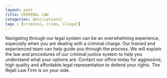 ```yaml
---
layout: post
title: CRIMINAL LAW
categories:	descriptions1
tags : [criminal, crime, illegal]
---
```


Navigating through our legal system can be an overwhelming experience, especially when you are dealing with a criminal charge. Our trained and experienced team can help guide you through the process. We will explain the law and procedures of our criminal justice system to help you understand what your options are. Contact our office today for aggressive, high quality and affordable legal representation to defend your rights. The Rejali Law Firm is on your side.   